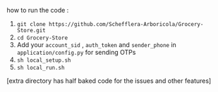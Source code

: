 how to run the code : 

1. `git clone https://github.com/Schefflera-Arboricola/Grocery-Store.git`
2. `cd Grocery-Store`
3. Add your `account_sid` , `auth_token` and `sender_phone` in `application/config.py` for sending OTPs
4. `sh local_setup.sh`
5. `sh local_run.sh`


[extra directory has half baked code for the issues and other features]